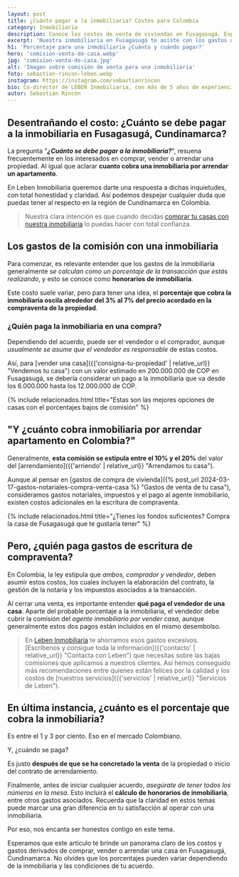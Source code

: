 ```yaml
---
layout: post
title: ¿Cuánto pagar a la inmobiliaria? Costos para Colombia
category: Inmobiliaria
description: Conoce los costos de venta de viviendas en Fusagasugá. Explicamos cómo se calculan los honorarios inmobiliarios y ayudamos a suavizar el proceso.
excerpt: 'Nuestra inmobiliaria en Fusagasugá te asiste con los gastos de compraventa. ¡Aprende cuánto cobra una inmobiliaria y ahorra hoy mismo!'
h1: 'Porcentaje para una inmobiliaria ¿Cuánto y cuándo pagar?'
hero: 'comision-venta-de-casa.webp'
jpg: 'comision-venta-de-casa.jpg'
alt: 'Imagen sobre comisión de venta para una inmobiliaria'
foto: sebastian-rincon-leben.webp
instagram: https://instagram.com/sebastianrincon
bio: Co-director de LEBEN Inmobiliaria, con más de 5 años de experiencia en el mercado
autor: Sebastián Rincón
---
```

## Desentrañando el costo: ¿Cuánto se debe pagar a la inmobiliaria en Fusagasugá, Cundinamarca?

La pregunta "***¿Cuánto se debe pagar a la inmobiliaria?***", resuena frecuentemente en los interesados en comprar, vender o arrendar una propiedad. Al igual que aclarar **cuanto cobra una inmobiliaria por arrendar un apartamento**.

En Leben Inmobiliaria queremos darte una respuesta a dichas inquietudes, con total honestidad y claridad. Así podemos despejar cualquier duda que puedas tener al respecto en la región de Cundinamarca en Colombia.

>Nuestra clara intención es que cuando decidas [comprar tu casas con nuestra inmobiliaria]({{'ventas'|relative_url}}) lo puedas hacer con total confianza.

## Los gastos de la comisión con una inmobiliaria

Para comenzar, es relevante entender que los gastos de la inmobiliaria generalmente *se calculan como un porcentaje de la transacción que estás realizando*, y esto se conoce como **honorarios de inmobiliaria**.

Este costo suele variar, pero para tener una idea, el **porcentaje que cobra la inmobiliaria oscila alrededor del 3% al 7% del precio acordado en la compraventa de la propiedad**.

### ¿Quién paga la inmobiliaria en una compra?

Dependiendo del acuerdo, puede ser el vendedor o el comprador, aunque *usualmente se asume que el vendedor es responsable* de estas costos.

Así, para [vender una casa]({{'consigna-tu-propiedad' | relative_url}} "Vendemos tu casa") con un valor estimado en 200.000.000 de COP en Fusagasugá, se debería considerar un pago a la inmobiliaria que va desde los 6.000.000 hasta los 12.000.000 de COP.

{% include relacionados.html title="Estas son las mejores opciones de casas con el porcentajes bajos de comisión" %}

## "Y ¿cuánto cobra inmobiliaria por arrendar apartamento en Colombia?"

Generalmente, **esta comisión se estipula entre el 10% y el 20%** del valor del [arrendamiento]({{'arriendo' | relative_url}} "Arrendamos tu casa").

Aunque al pensar en [gastos de compra de vivienda]({% post_url 2024-03-17-gastos-notariales-compra-venta-casa %} "Gastos de venta de tu casa"), consideramos gastos notariales, impuestos y el pago al agente inmobiliario, existen costos adicionales en la escritura de compraventa.

{% include relacionados.html title="¿Tienes los fondos suficientes? Compra la casa de Fusagasugá que te gustaría tener" %}

## Pero, ¿quién paga gastos de escritura de compraventa?

En Colombia, la ley estipula que *ambos, comprador y vendedor*, deben asumir estos costos, los cuales incluyen la elaboración del contrato, la gestión de la notaría y los impuestos asociados a la transacción.

Al cerrar una venta, es importante entender **qué paga el vendedor de una casa**. Aparte del probable porcentaje a la inmobiliaria, el vendedor debe cubrir la comisión del *agente inmobiliario por vender casa*, aunque generalmente estos dos pagos están incluidos en el mismo desembolso.

>En [Leben Inmobiliaria](/) te ahorramos esos gastos excesivos. [Escríbenos y consigue toda la información]({{'contacto' | relative_url}} "Contacta con Leben") que necesitas sobre las bajas comisiones que aplicamos a nuestros clientes. Así hemos conseguido más recomendaciones entre quienes están felices por la calidad y los costos de [nuestros servicios]({{'servicios' | relative_url}} "Servicios de Leben").

## En última instancia, ¿cuánto es el porcentaje que cobra la inmobiliaria?

Es entre el 1 y 3 por ciento. Eso en el mercado Colombiano.

Y, ¿cuándo se paga?

Es justo **después de que se ha concretado la venta** de la propiedad o inicio del contrato de arrendamiento.

Finalmente, antes de iniciar cualquier acuerdo, _asegúrate de tener todos los números en la mesa_. Esto incluirá el **cálculo de honorarios de inmobiliaria**, entre otros gastos asociados. Recuerda que la claridad en estos temas puede marcar una gran diferencia en tu satisfacción al operar con una inmobiliaria.

Por eso, nos encanta ser honestos contigo en este tema.

Esperamos que este artículo te brinde un panorama claro de los costos y gastos derivados de comprar, vender o arrendar una casa en Fusagasugá, Cundinamarca. No olvides que los porcentajes pueden variar dependiendo de la inmobiliaria y las condiciones de tu acuerdo.
